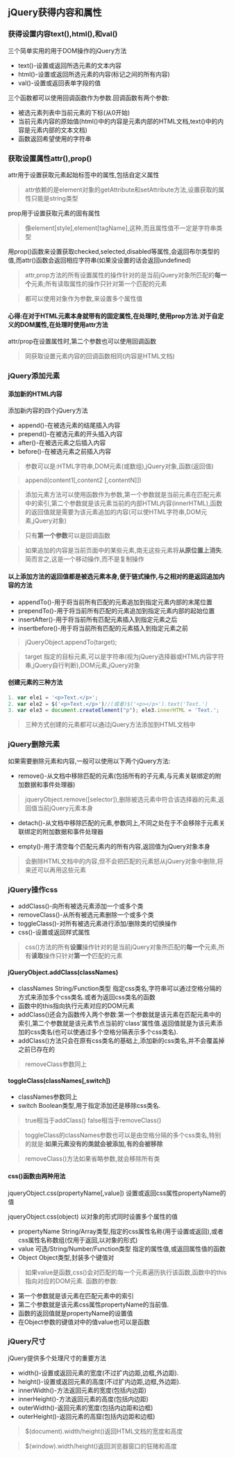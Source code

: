 ## jQuery获得内容和属性

### 获得设置内容text(),html(),和val()
三个简单实用的用于DOM操作的jQuery方法

* text()-设置或返回所选元素的文本内容
* html()-设置或返回所选元素的内容(标记之间的所有内容)
* val()-设置或返回表单字段的值

三个函数都可以使用回调函数作为参数.回调函数有两个参数:

* 被选元素列表中当前元素的下标(从0开始)
* 当前元素内容的原始值(html()中的内容是元素内部的HTML文档,text()中的内容是元素内部的文本文档)
* 函数返回希望使用的字符串

### 获取设置属性attr(),prop()
attr用于设置获取元素起始标签中的属性,包括自定义属性
>attr依赖的是element对象的getAttribute和setAttribute方法,设置获取的属性只能是string类型

prop用于设置获取元素的固有属性
>像element[style],element[tagName],这种,而且属性值不一定是字符串类型

用prop()函数来设置获取checked,selected,disabled等属性,会返回布尔类型的值,而attr()函数会返回相应字符串(如果没设置的话会返回undefined)
>attr,prop方法的所有设置属性的操作针对的是当前jQuery对象所匹配的**每一个**元素;所有读取属性的操作只针对第一个匹配的元素

>都可以使用对象作为参数,来设置多个属性值

#### 心得:在对于HTML元素本身就带有的固定属性,在处理时,使用prop方法.对于自定义的DOM属性,在处理时使用attr方法

attr/prop在设置属性时,第二个参数也可以使用回调函数
>同获取设置元素内容的回调函数相同(内容是HTML文档)

### jQuery添加元素

#### 添加新的HTML内容
添加新内容的四个jQuery方法

* append()-在被选元素的结尾插入内容
* prepend()-在被选元素的开头插入内容
* after()-在被选元素之后插入内容
* before()-在被选元素之前插入内容
>参数可以是:HTML字符串,DOM元素(或数组),jQuery对象,函数(返回值)

>append(content1[,content2 [,contentN]])

>添加元素方法可以使用函数作为参数,第一个参数就是当前元素在匹配元素中的索引,第二个参数就是该元素当前的内部HTML内容(innerHTML),函数的返回值就是需要为该元素追加的内容(可以使HTML字符串,DOM元素,jQuery对象)

>只有**第一个参数**可以是回调函数

>如果追加的内容是当前页面中的某些元素,南无这些元素将**从原位置上消失**.简而言之,这是一个移动操作,而不是复制操作

#### 以上添加方法的返回值都是被选元素本身,便于链式操作,与之相对的是返回追加内容的方法

* appendTo()-用于将当前所有匹配的元素追加到指定元素内部的末尾位置
* prependTo()-用于将当前所有匹配的元素追加到指定元素内部的起始位置
* insertAfter()-用于将当前所有匹配元素插入到指定元素之后
* insertbefore()-用于将当前所有匹配的元素插入到指定元素之前
> jQueryObject.appendTo(target);

>target 指定的目标元素,可以是字符串(视为jQuery选择器或HTML内容字符串,jQuery自行判断),DOM元素,jQuery对象


#### 创建元素的三种方法
```js
1. var ele1 = '<p>Text.</p>';
2. var ele2 = $('<p>Text.</p>')//(或者)$('<p></p>').text('Text.')
3. var ele3 = document.createElement("p"); ele3.innerHTML = 'Text.';
```
>三种方式创建的元素都可以通过jQuery方法添加到HTML文档中

### jQuery删除元素
如果需要删除元素和内容,一般可以使用以下两个jQuery方法:

* remove()-从文档中移除匹配的元素(包括所有的子元素,与元素关联绑定的附加数据和事件处理器)
>jqueryObject.remove([selector]),删除被选元素中符合该选择器的元素,返回值当前jQuery元素本身

* detach()-从文档中移除匹配的元素,参数同上,不同之处在于不会移除于元素关联绑定的附加数据和事件处理器

* empty()-用于清空每个匹配元素内的所有内容,返回值为jQuery对象本身

>会删除HTML文档中的内容,但不会把匹配的元素怒从jQuery对象中删除,将来还可以再用这些元素

### jQuery操作css
* addClass()-向所有被选元素添加一个或多个类
* removeClass()-从所有被选元素删除一个或多个类
* toggleClass()-对所有被选元素进行添加/删除类的切换操作
* css()-设置或返回样式属性
>css()方法的所有**设置**操作针对的是当前jQuery对象所匹配的**每一个**元素,所有**读取**操作只针对**第一个**匹配的元素

#### jQueryObject.addClass(classNames)

* classNames String/Function类型 指定css类名,字符串可以通过空格分隔的方式来添加多个css类名.或者为返回css类名的函数
* 函数中的this指向执行元素对应的DOM元素
* addClass()还会为函数传入两个参数:第一个参数就是该元素在匹配元素中的索引,第二个参数就是该元素节点当前的'class'属性值.返回值就是为该元素添加的css类名(也可以使通过多个空格分隔表示多个css类名).
* addClass()方法只会在原有css类名的基础上,添加新的css类名,并不会覆盖掉之前已存在的

>removeClass参数同上

#### toggleClass(classNames[,switch])
* classNames参数同上
* switch Boolean类型,用于指定添加还是移除css类名.
>true相当于addClass() false相当于removeClass()

>toggleClass的classNames参数也可以是由空格分隔的多个css类名,特别的就是:**如果元素没有的类就会被添加,有的会被移除**

>removeClass()方法如果省略参数,就会移除所有类

#### css()函数由两种用法
jqueryObject.css(propertyName[,value]) 设置或返回css属性propertyName的值

jqueryObject.css(object) 以对象的形式同时设置多个属性的值
* propertyName String/Array类型,指定的css属性名称(用于设置或返回),或者css属性名称数组(仅用于返回,以对象的形式)
* value 可选/String/Number/Function类型 指定的属性值,或返回属性值的函数
* Object Object类型,封装多个键值对

>如果value是函数,css()会对匹配的每一个元素遍历执行该函数,函数中的this指向对应的DOM元素.
>函数的参数:
* 第一个参数就是该元素在匹配元素中的索引
* 第二个参数就是该元素css属性propertyName的当前值.
* 函数的返回值就是propertyName的设置值
* 在Object参数的键值对中的值value也可以是函数

### jQuery尺寸
jQuery提供多个处理尺寸的重要方法
* width()-设置或返回元素的宽度(不过扩内边距,边框,外边距).
* height()-设置或返回元素的高度(不过扩内边距,边框,外边距).
* innerWidth()-方法返回元素的宽度(包括内边距)
* innerHeight()-方法返回元素的高度(包括内边距)
* outerWidth()-返回元素的宽度(包括内边距和边框)
* outerHeight()-返回元素的高窟(包括内边距和边框)

>$(document).width/height()返回HTML文档的宽度和高度

>$(window).width/height()返回浏览器窗口的狂赌和高度

